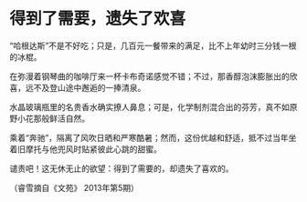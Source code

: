 # 得到了需要，遗失了欢喜

“哈根达斯”不是不好吃；只是，几百元一餐带来的满足，比不上年幼时三分钱一根的冰棍。 

在弥漫着钢琴曲的咖啡厅来一杯卡布奇诺感觉不错；不过，那香醇泡沫膨胀出的欣喜，远不及登山途中邂逅的一捧清泉。 

水晶玻璃瓶里的名贵香水确实撩人鼻息；可是，化学制剂混合出的芬芳，真不如原野小花那般鲜活自然。 

乘着“奔驰”，隔离了风吹日晒和严寒酷暑；然而，这份优越和舒适，抵不过当年坐着旧摩托与他兜风时贴紧彼此心跳的甜蜜。 

谴责吧！这无休无止的欲望：得到了需要的，却遗失了喜欢的。 

（睿雪摘自《文苑》 2013年第5期）